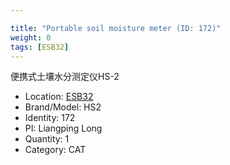 ```yaml
---

title: "Portable soil moisture meter (ID: 172)"
weight: 0
tags: [ESB32]
---
```


便携式土壤水分测定仪HS-2

<!--more-->



- Location: [ESB32](../../tags/ESB32)
- Brand/Model: HS2
- Identity: 172
- PI: Liangping Long
- Quantity: 1
- Category: CAT






